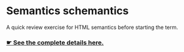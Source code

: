 # Semantics schemantics

A quick review exercise for HTML semantics before starting the term.

### [☛ See the complete details here.](http://learn-the-web.algonquindesign.ca/courses/web-dev-2/semantics-schemantics/)
